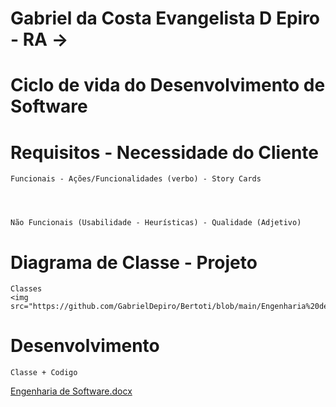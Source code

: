 # Gabriel da Costa Evangelista D Epiro - RA -> 
# Ciclo de vida do Desenvolvimento de Software

# Requisitos - Necessidade do Cliente

    Funcionais - Ações/Funcionalidades (verbo) - Story Cards
  
  
  

    Não Funcionais (Usabilidade - Heurísticas) - Qualidade (Adjetivo)
  
  
  
  
  # Diagrama de Classe - Projeto
    Classes
    <img src="https://github.com/GabrielDepiro/Bertoti/blob/main/Engenharia%20de%20Software/Digrama%20de%20Classe.png">
  
  # Desenvolvimento
    Classe + Codigo 
  

[Engenharia de Software.docx](https://github.com/GabrielDepiro/Bertoti/files/8249011/Engenharia.de.Software.docx)


